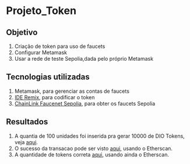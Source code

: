 # Projeto_Token

## Objetivo
1. Criação de token para uso de  faucets
2. Configurar Metamask
3. Usar a rede de teste Sepolia,dada pelo próprio Metamask
	
## Tecnologias utilizadas
1. Metamask, para gerenciar as contas de faucets
2. [IDE Remix](https://remix.ethereum.org/), para codificar o token
3. [ChainLink Faucenet Sepolia](https://faucets.chain.link/sepolia/),  para obter os faucets Sepolia

## Resultados
1. A quantia de 100 unidades foi inserida pra gerar 10000 de DIO Tokens, veja [aqui](https://github.com/izaque459/Projeto_Token/blob/main/Quantia_Input.png).
2. O sucesso da transacao pode ser visto [aqui](https://github.com/izaque459/Projeto_Token/blob/main/Resultado_Transacao.png), usando o Etherscan.
3. A quantidade de tokens correta [aqui](https://github.com/izaque459/Projeto_Token/blob/main/Resultado_Tokens.png), usando ainda o Etherscan.